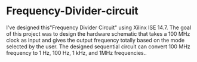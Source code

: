 # Frequency-Divider-circuit
I've designed this"Frequency Divider Circuit" using Xilinx ISE 14.7. The goal of this project was to design the hardware schematic that takes a 100 MHz clock as input and gives the output frequency totally based on the mode selected by the user.  The designed sequential circuit can convert 100 MHz frequency to 1 Hz, 100 Hz, 1 kHz, and 1MHz frequencies..
